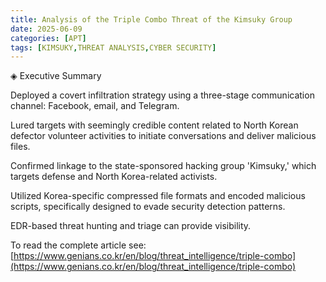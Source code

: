 ```yaml
---
title: Analysis of the Triple Combo Threat of the Kimsuky Group
date: 2025-06-09
categories: [APT]
tags: [KIMSUKY,THREAT ANALYSIS,CYBER SECURITY]
---
```


◈ Executive Summary

Deployed a covert infiltration strategy using a three-stage communication channel: Facebook, email, and Telegram.

Lured targets with seemingly credible content related to North Korean defector volunteer activities to initiate conversations and deliver malicious files.

Confirmed linkage to the state-sponsored hacking group 'Kimsuky,' which targets defense and North Korea-related activists.

Utilized Korea-specific compressed file formats and encoded malicious scripts, specifically designed to evade security detection patterns.

EDR-based threat hunting and triage can provide visibility.  

To read the complete article see: [https://www.genians.co.kr/en/blog/threat_intelligence/triple-combo](https://www.genians.co.kr/en/blog/threat_intelligence/triple-combo) 

